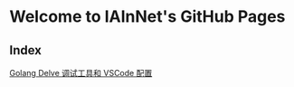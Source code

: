 # Welcome to IAInNet's GitHub Pages

## Index

[Golang Delve 调试工具和 VSCode 配置](2020-04-14-golang-delve-vscode.md)
